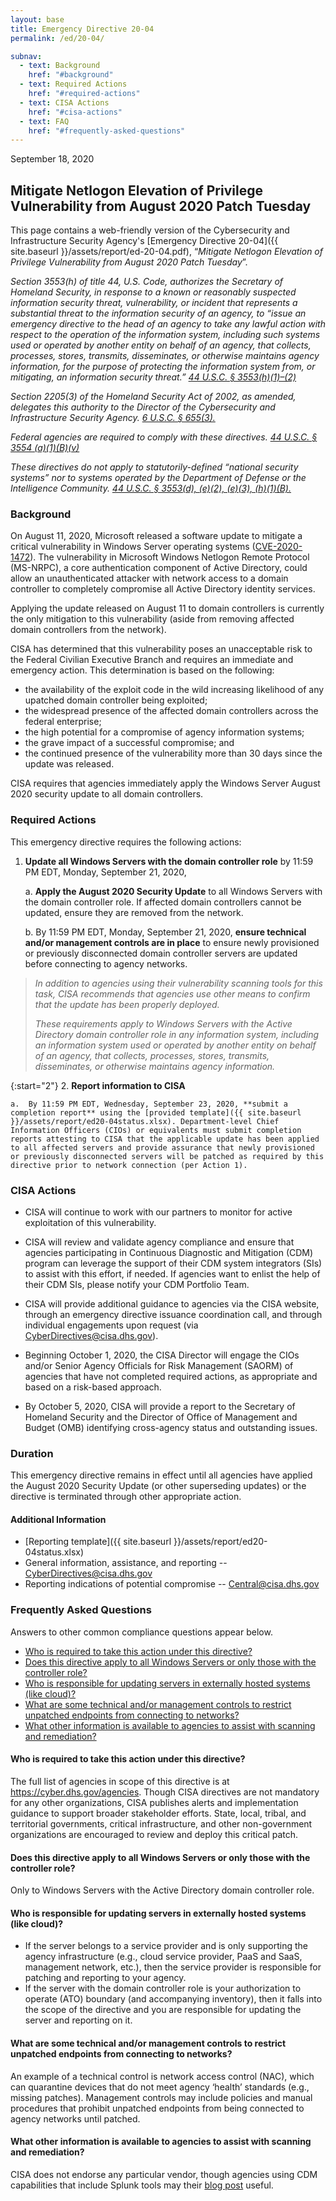 ```yaml
---
layout: base
title: Emergency Directive 20-04
permalink: /ed/20-04/

subnav:
  - text: Background
    href: "#background"
  - text: Required Actions
    href: "#required-actions"
  - text: CISA Actions
    href: "#cisa-actions"
  - text: FAQ
    href: "#frequently-asked-questions"
---
```

September 18, 2020
##  Mitigate Netlogon Elevation of Privilege Vulnerability from August 2020 Patch Tuesday

This page contains a web-friendly version of the Cybersecurity and Infrastructure Security Agency's [Emergency Directive 20-04]({{ site.baseurl }}/assets/report/ed-20-04.pdf), “_Mitigate Netlogon Elevation of Privilege Vulnerability from August 2020 Patch Tuesday_”.

*Section 3553(h) of title 44, U.S. Code, authorizes the Secretary of Homeland Security, in response to a known or reasonably suspected information security threat, vulnerability, or incident that represents a substantial threat to the information security of an agency, to “issue an emergency directive to the head of an agency to take any lawful action with respect to the operation of the information system, including such systems used or operated by another entity on behalf of an agency, that collects, processes, stores, transmits, disseminates, or otherwise maintains agency information, for the purpose of protecting the information system from, or mitigating, an information security threat.” [44 U.S.C. § 3553(h)(1)–(2)](http://uscode.house.gov/view.xhtml?req=(title:44%20section:3553%20edition:prelim)%20OR%20(granuleid:USC-prelim-title44-section3553)&f=treesort&edition=prelim&num=0&jumpTo=true)*

*Section 2205(3) of the Homeland Security Act of 2002, as amended, delegates this authority to the Director of the Cybersecurity and Infrastructure Security Agency. [6 U.S.C. § 655(3).](http://uscode.house.gov/view.xhtml?req=(title:6%20section:655%20edition:prelim)%20OR%20(granuleid:USC-prelim-title6-section655)&f=treesort&edition=prelim&num=0&jumpTo=true)*

*Federal agencies are required to comply with these directives. [44 U.S.C. § 3554 (a)(1)(B)(v)](http://uscode.house.gov/view.xhtml?req=(title:44%20section:3554%20edition:prelim)%20OR%20(granuleid:USC-prelim-title44-section3554)&f=treesort&edition=prelim&num=0&jumpTo=true)*

*These directives do not apply to statutorily-defined “national security systems” nor to systems operated by the Department of Defense or the Intelligence Community. [44 U.S.C. § 3553(d), (e)(2), (e)(3), (h)(1)(B).](http://uscode.house.gov/view.xhtml?req=(title:44%20section:3553%20edition:prelim)%20OR%20(granuleid:USC-prelim-title44-section3553)&f=treesort&edition=prelim&num=0&jumpTo=true)*

### Background
On August 11, 2020, Microsoft released a software update to mitigate a critical vulnerability in Windows Server operating systems ([CVE-2020-1472](https://portal.msrc.microsoft.com/en-US/security-guidance/advisory/CVE-2020-1472)). The vulnerability in Microsoft Windows Netlogon Remote Protocol (MS-NRPC), a core authentication component of Active Directory, could allow an unauthenticated attacker with network access to a domain controller to completely compromise all Active Directory identity services.

Applying the update released on August 11 to domain controllers is currently the only mitigation to this vulnerability (aside from removing affected domain controllers from the network).

CISA has determined that this vulnerability poses an unacceptable risk to the Federal Civilian Executive Branch and requires an immediate and emergency action. This determination is based on the following:

-   the availability of the exploit code in the wild increasing likelihood of any upatched domain controller being exploited;
-   the widespread presence of the affected domain controllers across the federal enterprise;
-   the high potential for a compromise of agency information systems;
-   the grave impact of a successful compromise; and
-   the continued presence of the vulnerability more than 30 days since the update was released.

CISA requires that agencies immediately apply the Windows Server August 2020 security update to all domain controllers.

### Required Actions

This emergency directive requires the following actions:

1.  **Update all Windows Servers with the domain controller role** by 11:59 PM EDT, Monday, September 21, 2020,

    a.  **Apply the August 2020 Security Update** to all Windows Servers with the domain controller role. If affected domain controllers cannot be updated, ensure they are removed from the network.

    b.  By 11:59 PM EDT, Monday, September 21, 2020, **ensure technical and/or management controls are in place** to ensure newly provisioned or previously disconnected domain controller servers are updated before connecting to agency networks.

> *In addition to agencies using their vulnerability scanning tools for this task, CISA recommends that agencies use other means to confirm that the update has been properly deployed.*
>
> *These requirements apply to Windows Servers with the Active Directory domain controller role in any information system, including an information system used or operated by another entity on behalf of an agency, that collects, processes, stores, transmits, disseminates, or otherwise maintains agency information.*

{:start="2"}
2.  **Report information to CISA**

    a.  By 11:59 PM EDT, Wednesday, September 23, 2020, **submit a completion report** using the [provided template]({{ site.baseurl }}/assets/report/ed20-04status.xlsx). Department-level Chief Information Officers (CIOs) or equivalents must submit completion reports attesting to CISA that the applicable update has been applied to all affected servers and provide assurance that newly provisioned or previously disconnected servers will be patched as required by this directive prior to network connection (per Action 1).

### CISA Actions

-   CISA will continue to work with our partners to monitor for active exploitation of this vulnerability.
-   CISA will review and validate agency compliance and ensure that agencies participating in Continuous Diagnostic and Mitigation (CDM) program can leverage the support of their CDM system integrators (SIs) to assist with this effort, if needed. If agencies want to enlist the help of their CDM SIs, please notify your CDM Portfolio Team.
-   CISA will provide additional guidance to agencies via the CISA website, through an emergency directive issuance coordination call, and through individual engagements upon request (via <CyberDirectives@cisa.dhs.gov>).
-   Beginning October 1, 2020, the CISA Director will engage the CIOs and/or Senior Agency Officials for Risk Management (SAORM) of agencies that have not completed required actions, as appropriate and based on a risk-based approach.

-   By October 5, 2020, CISA will provide a report to the Secretary of Homeland Security and the Director of Office of Management and Budget (OMB) identifying cross-agency status and outstanding issues.

### Duration

This emergency directive remains in effect until all agencies have applied the August 2020 Security Update (or other superseding updates) or the directive is terminated through other appropriate action.

#### Additional Information
* [Reporting template]({{ site.baseurl }}/assets/report/ed20-04status.xlsx)
* General information, assistance, and reporting -- <CyberDirectives@cisa.dhs.gov>
* Reporting indications of potential compromise -- <Central@cisa.dhs.gov>

### Frequently Asked Questions
Answers to other common compliance questions appear below. 

* [Who is required to take this action under this directive?](#who-is-required-to-take-this-action-under-this-directive)
* [Does this directive apply to all Windows Servers or only those with the controller role?](#does-this-directive-apply-to-all-windows-servers-or-only-those-with-the-controller-role)
* [Who is responsible for updating servers in externally hosted systems (like cloud)?](#who-is-responsible-for-updating-servers-in-externally-hosted-systems-like-cloud)
* [What are some technical and/or management controls to restrict unpatched endpoints from connecting to networks?](#what-are-some-technical-andor-management-controls-to-restrict-unpatched-endpoints-from-connecting-to-networks)
* [What other information is available to agencies to assist with scanning and remediation?](#what-other-information-is-available-to-agencies-to-assist-with-scanning-and-remediation)

#### Who is required to take this action under this directive?
The full list of agencies in scope of this directive is at https://cyber.dhs.gov/agencies. Though CISA directives are not mandatory for any other organizations, CISA publishes alerts and implementation guidance to support broader stakeholder efforts. State, local, tribal, and territorial governments, critical infrastructure, and other non-government organizations are encouraged to review and deploy this critical patch.

#### Does this directive apply to all Windows Servers or only those with the controller role? 
Only to Windows Servers with the Active Directory domain controller role. 

#### Who is responsible for updating servers in externally hosted systems (like cloud)? 
* If the server belongs to a service provider and is only supporting the agency infrastructure (e.g., cloud service provider, PaaS and SaaS, management network, etc.), then the service provider is responsible for patching and reporting to your agency.
* If the server with the domain controller role is your authorization to operate (ATO) boundary (and accompanying inventory), then it falls into the scope of the directive and you are responsible for updating the server and reporting on it. 

#### What are some technical and/or management controls to restrict unpatched endpoints from connecting to networks?
An example of a technical control is network access control (NAC), which can quarantine devices that do not meet agency ‘health’ standards (e.g., missing patches). Management controls may include policies and manual procedures that prohibit unpatched endpoints from being connected to agency networks until patched.

#### What other information is available to agencies to assist with scanning and remediation?
CISA does not endorse any particular vendor, though agencies using CDM capabilities that include Splunk tools may their [blog post](https://www.splunk.com/en_us/blog/security/detecting-cve-2020-1472-using-splunk-attack-range.html) useful. 

